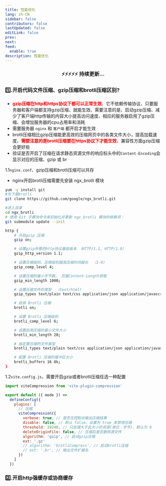 ```yaml
---
title: 性能优化
lang: zh-CN
sidebar: false
contributors: false
lastUpdated: false
editLink: false
prev: 
next: 
feed:
  enable: true
description: 性能优化
---
```


### <p align="center">⚡️⚡️⚡️⚡️⚡️ 持续更新...</p>

### 1️⃣.开启代码文件压缩、gzip压缩和brotli压缩区别?
- <span class="red_span">gzip压缩在http和https协议下都可以正常生效</span>、它不依赖传输协议、只要服务器和客户端都支持gzip压缩、就能生效、需要注意的是、启动gzip压缩、减少了客户端http传输的内容大小提高访问速度、相应的服务器启用了gzip压缩、会增加服务器的cpu占用率和消耗
- 需要服务器 `nginx` 和 `客户端` 都开启才能生效
- brotli压缩相比gzip压缩能更高效的压缩网页中的各类文件大小，提高加载速度、<span class="red_span">需要注意的是brotli压缩要在https协议下才能生效</span>、兼容性方面gzip压缩会更好些
- 验证是否开启了压缩在请求静态资源文件的响应标头中的`Content-Encoding`会显示对应的压缩、gzip 或 br

1.1`nginx.conf`、gzip压缩和brotli压缩可以共存
- nginx开启brotli压缩需要先安装 ngx_brotli 模块
```bash
yum -y install git
#先下载brotli
git clone https://github.com/google/ngx_brotli.git

#进入目录
cd ngx_brotli
# 使用 Git 子模块命令来初始化并更新 ngx_brotli 模块的依赖项：
git submodule update --init
```

```sh
http {
    # 开启gzip 压缩
    gzip on;

    # 设置gzip所需的http协议最低版本 （HTTP/1.1, HTTP/1.0）
    gzip_http_version 1.1;

    # 设置压缩级别，压缩级别越高压缩时间越长  （1-9）
    gzip_comp_level 4;

    # 设置压缩的最小字节数， 页面Content-Length获取
    gzip_min_length 1000;

    # 设置压缩文件的类型  （text/html)
    gzip_types text/plain text/css application/json application/javascript text/xml application/xml application/xml+rss text/javascript;

    # 启用 Brotli 压缩
    brotli on;

    # 设置 Brotli 压缩级别
    brotli_comp_level 6;

    # 设置启用压缩的最小文件大小
    brotli_min_length 20;

    # 指定要压缩的文件类型
    brotli_types text/plain text/css application/json application/javascript text/xml application/xml application/xml+rss text/javascript image/svg+xml;

    # 配置 Brotli 压缩的缓冲区大小
    brotli_buffers 16 8k;
}
```

1.2`vite.config.js`、需要开启gzip或者brotli压缩任选一种配置
```js
import viteCompression from 'vite-plugin-compression'

export default ({ mode }) =>
  defineConfig({
    plugins: [
      // 压缩
      viteCompression({
        verbose: true, // 是否在控制台输出压缩结果
        disable: false, // 默认 false、设置为 true 来禁用压缩
        threshold: 10240, // 只处理大于此大小的资源(单位：字节)、默认为 0
        deleteOriginFile: false, // 压缩后是否删除源文件
        algorithm: 'gzip', // 启动gzip压缩
        ext: '.gz'
        // algorithm: 'brotliCompress', // 启动brotli压缩
        // ext: '.br', // 输出文件扩展名
      })
    ]
  })
```


### 2️⃣.开启http强缓存或协商缓存
<!-- ### 3️⃣.
### 4️⃣.
### 5️⃣.
### 6️⃣.
### 7️⃣.
### 8️⃣.
### 9️⃣.
### 🔟. -->

<style>
  .red_span {
    color: red;
    font-weight: bold;
  }
</style>